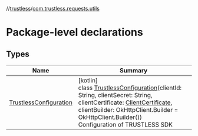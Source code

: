 //[trustless](../../index.md)/[com.trustless.requests.utils](index.md)

# Package-level declarations

## Types

| Name | Summary |
|---|---|
| [TrustlessConfiguration](-trustless-configuration/index.md) | [kotlin]<br>class [TrustlessConfiguration](-trustless-configuration/index.md)(clientId: String, clientSecret: String, clientCertificate: [ClientCertificate](../com.trustless.requests.utils.certificate/-client-certificate/index.md), clientBuilder: OkHttpClient.Builder = OkHttpClient.Builder())<br>Configuration of TRUSTLESS SDK |
